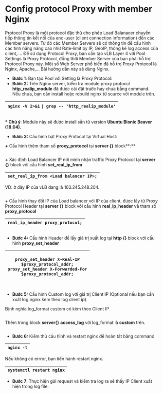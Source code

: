 # Config protocol Proxy with member Nginx

Protocol Proxy là một protocol đặc thù cho phép Load Balanacer chuyển tiếp thông tin kết nối của end-user (client connection information) đến các Member servers. Từ đó các Member Servers sẽ có thông tin để cấu hình các tính năng nâng cao như Rate-limit by IP, GeoIP, thống kê log access của client,.... Để sử dụng Protocol Proxy, bạn cần tạo vLB Layer 4 với Pool Settings là Proxy Protocol, đồng thời Member Server của bạn phải hỗ trợ Protocol Proxy này. Một số Web Server phổ biến đã hỗ trợ Proxy Protocol là Nginx, Apache,... Bài hướng dẫn này sẽ dùng Nginx.

* **Bước 1**: Bạn tạo Pool với Setting là Proxy Protocol:
* **Bước 2:** Trên Nginx server, kiểm tra module proxy protocol **http\_realip\_module** đã được cài đặt trước hay chưa bằng command. Nếu chưa, bạn cần install hoặc rebuild nginx từ source với module trên.

| `nginx -V 2>&1` `\| grep -- 'http_realip_module'` |
| ------------------------------------------------- |

<figure><img src="../../../../../.gitbook/assets/image (11) (1).png" alt=""><figcaption></figcaption></figure>

**\* Chú ý**: Module này sẽ được install sẵn từ version **Ubuntu Bionic Beaver (18.04).**

* **Bước 3:** Cấu hình bật Proxy Protocol tại Virtual Host:

**+** Cấu hình thêm tham số **proxy\_protocol** tại **server {}** block**:**

<figure><img src="../../../../../.gitbook/assets/image (1) (1) (1) (1) (1).png" alt=""><figcaption></figcaption></figure>

\+ Xác định Load Balancer IP nơi mình nhận traffic Proxy Protocol tại **server {}** block với cấu hình **set\_real\_ip\_from**

| `set_real_ip_from <Load balancer IP>;` |
| -------------------------------------- |

VD: ở đây IP của vLB đang là 103.245.248.204.&#x20;

<figure><img src="../../../../../.gitbook/assets/image (2) (1) (1) (1) (1).png" alt=""><figcaption></figcaption></figure>

\+ Cấu hình thay đổi IP của Load balancer với IP của client, được lấy từ Proxy Protocol Header tại **server {}** block với cấu hình **real\_ip\_header** và tham số **proxy\_protocol**

| `real_ip_header proxy_protocol;` |
| -------------------------------- |

<figure><img src="../../../../../.gitbook/assets/image (3) (1) (1) (1) (1).png" alt=""><figcaption></figcaption></figure>

* **Bước 4:** Cấu hình Header để lấy giá trị xuất log tại **http {}** block với cấu hình **proxy\_set\_header**

| <p><code>proxy_set_header X-Real-IP       $proxy_protocol_addr;</code><br><code>proxy_set_header X-Forwarded-For $proxy_protocol_addr;</code></p> |
| ------------------------------------------------------------------------------------------------------------------------------------------------- |

<figure><img src="../../../../../.gitbook/assets/image (4) (1) (1) (1).png" alt=""><figcaption></figcaption></figure>

* **Bước 5:** Cấu hình Custom log với giá trị Client IP (Optional nếu bạn cần xuất log nginx kèm theo log client ip).

Định nghĩa log\_format custom có kèm theo Client IP

<figure><img src="../../../../../.gitbook/assets/image (5) (1) (1) (1).png" alt=""><figcaption></figcaption></figure>

Thêm trong block **server{}** **access\_log** với log\_format là **custom** trên.

<figure><img src="../../../../../.gitbook/assets/image (6) (1) (1) (1).png" alt=""><figcaption></figcaption></figure>

* **Bước 6:** Kiểm thử cấu hình và restart nginx để hoàn tất bằng command

| `nginx -t` |
| ---------- |

Nếu không có errror, bạn tiến hành restart nginx.

| `systemctl restart nginx` |
| ------------------------- |

* **Bước 7**: Thực hiện gửi request và kiểm tra log ra sẽ thấy IP Client xuất hiện trong log file:

<figure><img src="../../../../../.gitbook/assets/image (8) (1) (1) (1).png" alt=""><figcaption></figcaption></figure>
